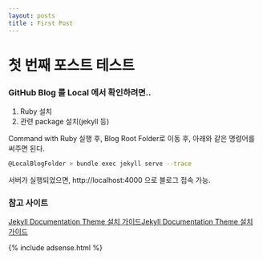 ```yaml
---
layout: posts
title : First Post
---
```


# 첫 번째 포스트 테스트

<script async src="https://pagead2.googlesyndication.com/pagead/js/adsbygoogle.js?client=ca-pub-7159086721305762"
     crossorigin="anonymous"></script>

### GitHub Blog 를 Local 에서 확인하려면..

1. Ruby 설치
2. 관련 package 설치(jekyll 등)

Command with Ruby 실행 후, Blog Root Folder로 이동 후, 
아래와 같은 명령어를 써주면 된다.

```sh
@LocalBlogFolder > bundle exec jekyll serve --trace
```

서버가 실행되었으면, http://localhost:4000 으로 블로그 접속 가능.

### 참고 사이트

[Jekyll Documentation Theme 설치 가이드Jekyll Documentation Theme 설치 가이드](https://docs.3rdeyesys.com/etc/etc_jekyll_documentation_theme_install.html)


{% include adsense.html %}
